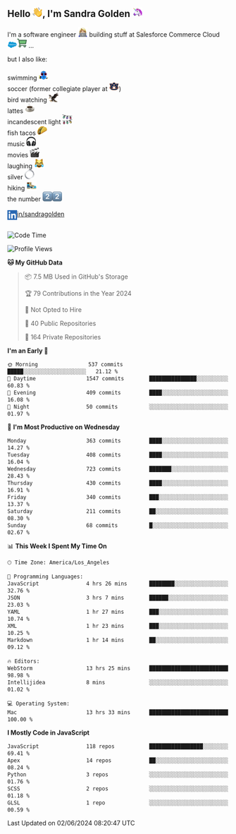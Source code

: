 ## Hello <img src="./static/emoji/wave.png" width="22" />, I'm Sandra Golden <img src="./static/emoji/unicorn-face.png" width="22" />

I'm a software engineer <img src="./static/emoji/female-technologist.png" width="22" /> building stuff at Salesforce Commerce Cloud <img src="./static/emoji/salesforce.png" width="22" /><img src="./static/emoji/commerce-cloud.png" width="22" />&nbsp;...

but I also like:<br/><br/>
swimming <img alt="swimming" src="./static/emoji/keep-swimming.png" width="22" /><br/>
soccer  (former collegiate player at <img src="./static/emoji/auburn.png" width="22" />)<br/>
bird watching <img src="./static/emoji/eagle.png" width="22" /><br/>
lattes <img src="./static/emoji/coffee.png" width="22" /><br/>
incandescent light <img src="./static/emoji/lights.png" width="22" /><br/>
fish tacos <img src="./static/emoji/taco.png" width="22" /><br/>
music <img src="./static/emoji/headphones.png" width="22" /><br/>
movies <img src="./static/emoji/movie-clapper.png" width="22" /><br/>
laughing <img src="./static/emoji/joy-cat.png" width="22" /><br/>
silver <img src="./static/emoji/silver-hoop.png" width="22" /><br/>
hiking <img src="./static/emoji/hiker.png" width="22" /><br/>
the number <img src="./static/emoji/two.png" width="22" /><img src="./static/emoji/two.png" width="22" />
<br/><br/>
<img align="left" alt="Sandra Golden | LinkedIn" width="22px" src="./static/emoji/linkedin.png" /> <a href="https://www.linkedin.com/in/sandragolden/">in/sandragolden</a>
<br/><br/>
<!--START_SECTION:waka-->
![Code Time](http://img.shields.io/badge/Code%20Time-123%20hrs%2030%20mins-blue)

![Profile Views](http://img.shields.io/badge/Profile%20Views-0-blue)

**🐱 My GitHub Data** 

> 📦 7.5 MB Used in GitHub's Storage 
 > 
> 🏆 79 Contributions in the Year 2024
 > 
> 🚫 Not Opted to Hire
 > 
> 📜 40 Public Repositories 
 > 
> 🔑 164 Private Repositories 
 > 
**I'm an Early 🐤** 

```text
🌞 Morning                537 commits         █████░░░░░░░░░░░░░░░░░░░░   21.12 % 
🌆 Daytime                1547 commits        ███████████████░░░░░░░░░░   60.83 % 
🌃 Evening                409 commits         ████░░░░░░░░░░░░░░░░░░░░░   16.08 % 
🌙 Night                  50 commits          ░░░░░░░░░░░░░░░░░░░░░░░░░   01.97 % 
```
📅 **I'm Most Productive on Wednesday** 

```text
Monday                   363 commits         ████░░░░░░░░░░░░░░░░░░░░░   14.27 % 
Tuesday                  408 commits         ████░░░░░░░░░░░░░░░░░░░░░   16.04 % 
Wednesday                723 commits         ███████░░░░░░░░░░░░░░░░░░   28.43 % 
Thursday                 430 commits         ████░░░░░░░░░░░░░░░░░░░░░   16.91 % 
Friday                   340 commits         ███░░░░░░░░░░░░░░░░░░░░░░   13.37 % 
Saturday                 211 commits         ██░░░░░░░░░░░░░░░░░░░░░░░   08.30 % 
Sunday                   68 commits          █░░░░░░░░░░░░░░░░░░░░░░░░   02.67 % 
```


📊 **This Week I Spent My Time On** 

```text
🕑︎ Time Zone: America/Los_Angeles

💬 Programming Languages: 
JavaScript               4 hrs 26 mins       ████████░░░░░░░░░░░░░░░░░   32.76 % 
JSON                     3 hrs 7 mins        ██████░░░░░░░░░░░░░░░░░░░   23.03 % 
YAML                     1 hr 27 mins        ███░░░░░░░░░░░░░░░░░░░░░░   10.74 % 
XML                      1 hr 23 mins        ███░░░░░░░░░░░░░░░░░░░░░░   10.25 % 
Markdown                 1 hr 14 mins        ██░░░░░░░░░░░░░░░░░░░░░░░   09.12 % 

🔥 Editors: 
WebStorm                 13 hrs 25 mins      █████████████████████████   98.98 % 
Intellijidea             8 mins              ░░░░░░░░░░░░░░░░░░░░░░░░░   01.02 % 

💻 Operating System: 
Mac                      13 hrs 33 mins      █████████████████████████   100.00 % 
```

**I Mostly Code in JavaScript** 

```text
JavaScript               118 repos           █████████████████░░░░░░░░   69.41 % 
Apex                     14 repos            ██░░░░░░░░░░░░░░░░░░░░░░░   08.24 % 
Python                   3 repos             ░░░░░░░░░░░░░░░░░░░░░░░░░   01.76 % 
SCSS                     2 repos             ░░░░░░░░░░░░░░░░░░░░░░░░░   01.18 % 
GLSL                     1 repo              ░░░░░░░░░░░░░░░░░░░░░░░░░   00.59 % 
```




 Last Updated on 02/06/2024 08:20:47 UTC
<!--END_SECTION:waka-->

